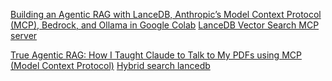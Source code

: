 [Building an Agentic RAG with LanceDB, Anthropic’s Model Context Protocol (MCP), Bedrock, and Ollama in Google Colab](https://medium.com/the-model-observer/building-an-agentic-rag-with-lancedb-mcp-bedrock-and-ollama-in-google-colab-8b6d4643f3f9)
[LanceDB Vector Search MCP server](https://playbooks.com/mcp/vurtnec-lancedb-vector-search)

[True Agentic RAG: How I Taught Claude to Talk to My PDFs using MCP (Model Context Protocol)](https://medium.com/@adkomyagin/true-agentic-rag-how-i-taught-claude-to-talk-to-my-pdfs-using-model-context-protocol-mcp-9b8671b00de1)
[Hybrid search lancedb](https://medium.com/etoai/hybrid-search-rag-for-real-life-production-grade-applications-e1e727b3965a)
